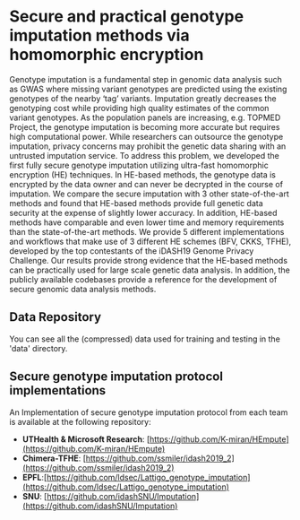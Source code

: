 # Secure and practical genotype imputation methods via homomorphic encryption

Genotype imputation is a fundamental step in genomic data analysis such as GWAS where missing variant genotypes are predicted using the existing genotypes of the nearby ‘tag’ variants. Imputation greatly decreases the genotyping cost while providing high quality estimates of the common variant genotypes. As the population panels are increasing, e.g. TOPMED Project, the genotype imputation is becoming more accurate but requires high computational power. While researchers can outsource the genotype imputation, privacy concerns may prohibit the genetic data sharing with an untrusted imputation service. To address this problem, we developed the first fully secure genotype imputation utilizing ultra-fast homomorphic encryption (HE) techniques. In HE-based methods, the genotype data is encrypted by the data owner and can never be decrypted in the course of imputation. We compare the secure imputation with 3 other state-of-the-art methods and found that HE-based methods provide full genetic data security at the expense of slightly lower accuracy. In addition, HE-based methods have comparable and even lower time and memory requirements than the state-of-the-art methods. We provide 5 different implementations and workflows that make use of 3 different HE schemes (BFV, CKKS, TFHE), developed by the top contestants of the iDASH19 Genome Privacy Challenge. Our results provide strong evidence that the HE-based methods can be practically used for large scale genetic data analysis. In addition, the publicly available codebases provide a reference for the development of secure genomic data analysis methods.

## Data Repository
You can see all the (compressed) data used for training and testing in the 'data' directory. 

## Secure genotype imputation protocol implementations 
An Implementation of secure genotype imputation protocol from each team is available at the following repository:

- **UTHealth & Microsoft Research**: [https://github.com/K-miran/HEmpute](https://github.com/K-miran/HEmpute)
- **Chimera-TFHE**: [https://github.com/ssmiler/idash2019_2](https://github.com/ssmiler/idash2019_2)
- **EPFL**:[https://github.com/ldsec/Lattigo_genotype_imputation](https://github.com/ldsec/Lattigo_genotype_imputation)
- **SNU**: [https://github.com/idashSNU/Imputation](https://github.com/idashSNU/Imputation)

